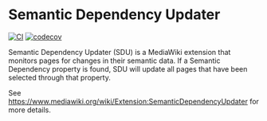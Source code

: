 # Semantic Dependency Updater
[![CI](https://github.com/gesinn-it/SemanticDependencyUpdater/actions/workflows/ci.yml/badge.svg)](https://github.com/gesinn-it/SemanticDependencyUpdater/actions/workflows/ci.yml)
[![codecov](https://codecov.io/github/gesinn-it-pub/SemanticDependencyUpdater/graph/badge.svg?token=35TWH21ZPJ)](https://codecov.io/github/gesinn-it-pub/SemanticDependencyUpdater)

Semantic Dependency Updater (SDU) is a MediaWiki extension that monitors pages for changes in their semantic data.
If a Semantic Dependency property is found, SDU will update all pages that have been selected through that property.

See https://www.mediawiki.org/wiki/Extension:SemanticDependencyUpdater for more details.
